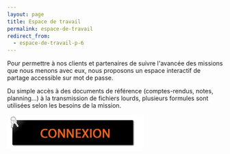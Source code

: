 ```yaml
---
layout: page
title: Espace de travail
permalink: espace-de-travail
redirect_from:
  - espace-de-travail-p-6
---
```


Pour permettre à nos clients et partenaires de suivre l'avancée des missions que nous menons avec eux, nous proposons un espace interactif de partage accessible sur mot de passe.

Du simple accès à des documents de référence (comptes-rendus, notes, planning...) à la transmission de fichiers lourds, plusieurs formules sont utilisées selon les besoins de la mission.

[![Connexion](/img/connexion.png)](/espace-de-travail)
